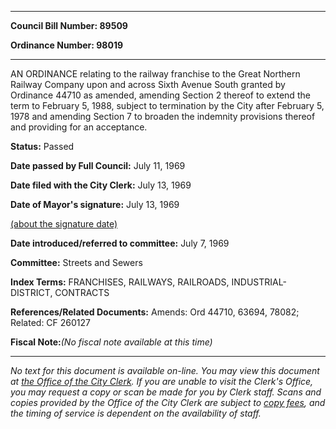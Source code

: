 

********

**Council Bill Number: 89509**
   
**Ordinance Number: 98019**
********

 AN ORDINANCE relating to the railway franchise to the Great Northern Railway Company upon and across Sixth Avenue South granted by Ordinance 44710 as amended, amending Section 2 thereof to extend the term to February 5, 1988, subject to termination by the City after February 5, 1978 and amending Section 7 to broaden the indemnity provisions thereof and providing for an acceptance.

**Status:** Passed
   
**Date passed by Full Council:** July 11, 1969
   
**Date filed with the City Clerk:** July 13, 1969
   
**Date of Mayor's signature:** July 13, 1969
   
[(about the signature date)](/~public/approvaldate.htm)
   
   
   
**Date introduced/referred to committee:** July 7, 1969
   
**Committee:** Streets and Sewers
   
   
**Index Terms:** FRANCHISES, RAILWAYS, RAILROADS, INDUSTRIAL-DISTRICT, CONTRACTS

**References/Related Documents:** Amends: Ord 44710, 63694, 78082; Related: CF 260127

**Fiscal Note:**_(No fiscal note available at this time)_
********

_No text for this document is available on-line. You may view this document at [the Office of the City Clerk](http://www.seattle.gov/leg/clerk/contactUs.htm). If you are unable to visit the Clerk's Office, you may request a copy or scan be made for you by Clerk staff. Scans and copies provided by the Office of the City Clerk are subject to [copy fees](http://clerk.seattle.gov/~public/clerkfees.htm), and the timing of service is dependent on the availability of staff._

